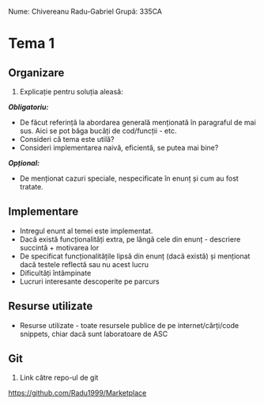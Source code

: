 Nume: Chivereanu Radu-Gabriel
Grupă: 335CA

# Tema 1

## Organizare

1. Explicație pentru soluția aleasă:

**_Obligatoriu:_**

- De făcut referință la abordarea generală menționată în paragraful de mai sus. Aici se pot băga bucăți de cod/funcții - etc.
- Consideri că tema este utilă?
- Consideri implementarea naivă, eficientă, se putea mai bine?

**_Opțional:_**

- De menționat cazuri speciale, nespecificate în enunț și cum au fost tratate.

## Implementare

- Intregul enunt al temei este implementat.
- Dacă există funcționalități extra, pe lângă cele din enunț - descriere succintă + motivarea lor
- De specificat funcționalitățile lipsă din enunț (dacă există) și menționat dacă testele reflectă sau nu acest lucru
- Dificultăți întâmpinate
- Lucruri interesante descoperite pe parcurs

## Resurse utilizate

- Resurse utilizate - toate resursele publice de pe internet/cărți/code snippets, chiar dacă sunt laboratoare de ASC

## Git

1. Link către repo-ul de git

https://github.com/Radu1999/Marketplace
